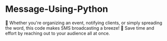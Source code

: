 # Message-Using-Python
🚀 Whether you're organizing an event, notifying clients, or simply spreading the word, this code makes SMS broadcasting a breeze! 💨 Save time and effort by reaching out to your audience all at once.
